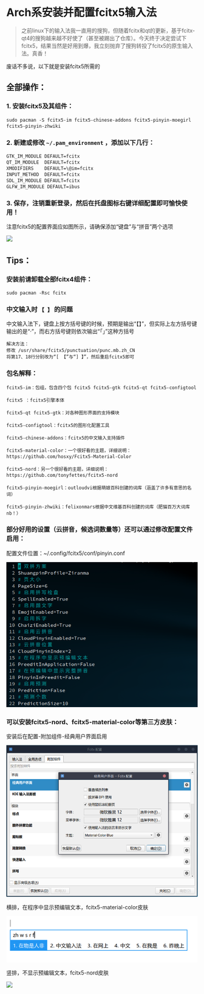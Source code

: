 # Arch系安装并配置fcitx5输入法

> ​		之前linux下的输入法我一直用的搜狗，但随着fcitx和qt的更新，基于fcitx-qt4的搜狗越来越不好使了（甚至被踢出了仓库）。今天终于决定尝试下fcitx5，结果当然是好用到爆，我立刻抛弃了搜狗转投了fcitx5的原生输入法。真香！

废话不多说，以下就是安装fcitx5所需的
## 全部操作：

### 1. 安装fcitx5及其组件：

```shell
sudo pacman -S fcitx5-im fcitx5-chinese-addons fcitx5-pinyin-moegirl fcitx5-pinyin-zhwiki
```

### 2. 新建或修改 `~/.pam_environment` ，添加以下几行：

    GTK_IM_MODULE DEFAULT=fcitx
    QT_IM_MODULE  DEFAULT=fcitx
    XMODIFIERS    DEFAULT=\@im=fcitx
    INPUT_METHOD  DEFAULT=fcitx
    SDL_IM_MODULE DEFAULT=fcitx
    GLFW_IM_MODULE DEFAULT=ibus


### 3. 保存，注销重新登录，然后在托盘图标右键详细配置即可愉快使用！

注意fcitx5的配置界面应如图所示，请确保添加“键盘”与“拼音”两个选项

![](https://ayatale.coding.net/p/picbed/d/file/git/raw/master/ca9c1c397eca53ae62388cf59abd5c3a7db059ea817fcdb0a339a37cfb398483.png)  


## Tips：

### 安装前请卸载全部fcitx4组件：

```shell
sudo pacman -Rsc fcitx
```

### 中文输入时 `【 】` 的问题 
中文输入法下，键盘上按方括号键的时候，预期是输出“【】”，但实际上左方括号键输出的是“·”，而右方括号键则依次输出“「」”这种方括号 

    解决方法：
    修改 /usr/share/fcitx5/punctuation/punc.mb.zh_CN
    将第17、18行分别改为“[ 【”与“] 】”，然后重启fcitx5即可


### 包名解释：

    fcitx5-im：包组，包含四个包 fcitx5 fcitx5-gtk fcitx5-qt fcitx5-configtool

    fcitx5 ：fcitx5引擎本体

    fcitx5-qt fcitx5-gtk：对各种图形界面的支持模块

    fcitx5-configtool：fcitx5的图形化配置工具

    fcitx5-chinese-addons：fcitx5的中文输入支持插件

    fcitx5-material-color：一个很好看的主题，详细说明：https://github.com/hosxy/Fcitx5-Material-Color

    fcitx5-nord：另一个很好看的主题，详细说明：https://github.com/tonyfettes/fcitx5-nord

    fcitx5-pinyin-moegirl：outloudvi根据萌娘百科创建的词库（涵盖了许多有意思的名词）

    fcitx5-pinyin-zhwiki：felixonmars根据中文维基百科创建的词库（肥猫百万大词库nb！）

### 部分好用的设置（云拼音，候选词数量等）还可以通过修改配置文件启用：

配置文件位置：~/.config/fcitx5/conf/pinyin.conf 

![](/pic/2.2.png)

### 可以安装fcitx5-nord、fcitx5-material-color等第三方皮肤：

安装后在配置-附加组件-经典用户界面启用

![](/pic/2.3.png)

横排，在程序中显示预编辑文本，fcitx5-material-color皮肤

![](/pic/2.1.png)

竖排，不显示预编辑文本，fcitx5-nord皮肤

![](https://ayatale.coding.net/p/picbed/d/file/git/raw/master/4e5366c1487fb2eb1067429ba6719049902c2d272d2f9ed8e1bd693d98d333e8.png)  
